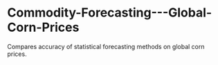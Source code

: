 # Commodity-Forecasting---Global-Corn-Prices
Compares accuracy of statistical forecasting methods on global corn prices.
